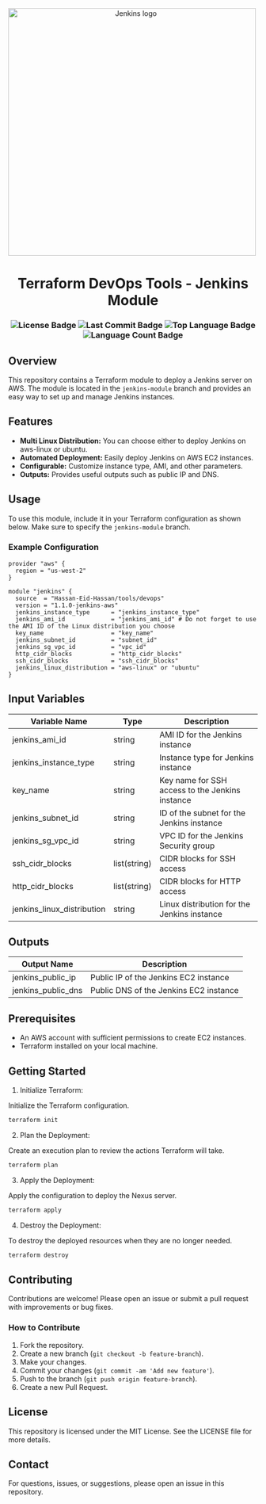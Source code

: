 <a align="center" href="https://jenkins.io">
    <img align="center" width="500" src="https://www.jenkins.io/images/jenkins-logo-title-dark.svg" alt="Jenkins logo"> 
</a>
<p align="center">
    <h1 align="center">Terraform DevOps Tools - Jenkins Module</h1>
</p>
<h3 align="center">
    <img src="https://img.shields.io/github/license/Hassan-Eid-Hassan/terraform-devops-tools?logoColor=white&label=License&color=F44336" alt="License Badge">
    <img src="https://img.shields.io/github/last-commit/Hassan-Eid-Hassan/terraform-devops-tools?style=flat&logo=git&logoColor=white&color=FFFFFF" alt="Last Commit Badge">
    <img src="https://img.shields.io/github/languages/top/Hassan-Eid-Hassan/terraform-devops-tools?style=flat&color=000000" alt="Top Language Badge">
    <img src="https://img.shields.io/github/languages/count/Hassan-Eid-Hassan/terraform-devops-tools?style=flat&color=000000" alt="Language Count Badge">
</h3>

## Overview

This repository contains a Terraform module to deploy a Jenkins server on AWS. The module is located in the `jenkins-module` branch and provides an easy way to set up and manage Jenkins instances.

## Features

- **Multi Linux Distribution:** You can choose either to deploy Jenkins on aws-linux or ubuntu.
- **Automated Deployment:** Easily deploy Jenkins on AWS EC2 instances.
- **Configurable:** Customize instance type, AMI, and other parameters.
- **Outputs:** Provides useful outputs such as public IP and DNS.

## Usage

To use this module, include it in your Terraform configuration as shown below. Make sure to specify the `jenkins-module` branch.

### Example Configuration

```hcl
provider "aws" {
  region = "us-west-2"
}

module "jenkins" {
  source  = "Hassan-Eid-Hassan/tools/devops"
  version = "1.1.0-jenkins-aws"
  jenkins_instance_type      = "jenkins_instance_type"
  jenkins_ami_id             = "jenkins_ami_id" # Do not forget to use the AMI ID of the Linux distribution you choose
  key_name                   = "key_name"
  jenkins_subnet_id          = "subnet_id"
  jenkins_sg_vpc_id          = "vpc_id"
  http_cidr_blocks           = "http_cidr_blocks"
  ssh_cidr_blocks            = "ssh_cidr_blocks"
  jenkins_linux_distribution = "aws-linux" or "ubuntu"
}
```

## Input Variables

| Variable Name               | Type          | Description                                          |
|-----------------------------|---------------|------------------------------------------------------|
| jenkins_ami_id              | string        | AMI ID for the Jenkins instance                      |
| jenkins_instance_type       | string        | Instance type for Jenkins instance                   |
| key_name                    | string        | Key name for SSH access to the Jenkins instance      |
| jenkins_subnet_id           | string        | ID of the subnet for the Jenkins instance            |
| jenkins_sg_vpc_id           | string        | VPC ID for the Jenkins Security group                |
| ssh_cidr_blocks             | list(string)  | CIDR blocks for SSH access                           |
| http_cidr_blocks            | list(string)  | CIDR blocks for HTTP access                          |
| jenkins_linux_distribution  | string        | Linux distribution for the Jenkins instance          |

## Outputs

| Output Name          | Description                              |
|----------------------|------------------------------------------|
| jenkins_public_ip    | Public IP of the Jenkins EC2 instance    |
| jenkins_public_dns   | Public DNS of the Jenkins EC2 instance   |

## Prerequisites

- An AWS account with sufficient permissions to create EC2 instances.
- Terraform installed on your local machine.

## Getting Started

1. Initialize Terraform:

Initialize the Terraform configuration.

```sh
terraform init
```

2. Plan the Deployment:

Create an execution plan to review the actions Terraform will take.

```sh
terraform plan
```

3. Apply the Deployment:

Apply the configuration to deploy the Nexus server.

```sh
terraform apply
```

4. Destroy the Deployment:

To destroy the deployed resources when they are no longer needed.

```sh
terraform destroy
```

## Contributing

Contributions are welcome! Please open an issue or submit a pull request with improvements or bug fixes.

### How to Contribute

1. Fork the repository.
2. Create a new branch (`git checkout -b feature-branch`).
3. Make your changes.
4. Commit your changes (`git commit -am 'Add new feature'`).
5. Push to the branch (`git push origin feature-branch`).
6. Create a new Pull Request.

## License

This repository is licensed under the MIT License. See the LICENSE file for more details.

## Contact

For questions, issues, or suggestions, please open an issue in this repository.